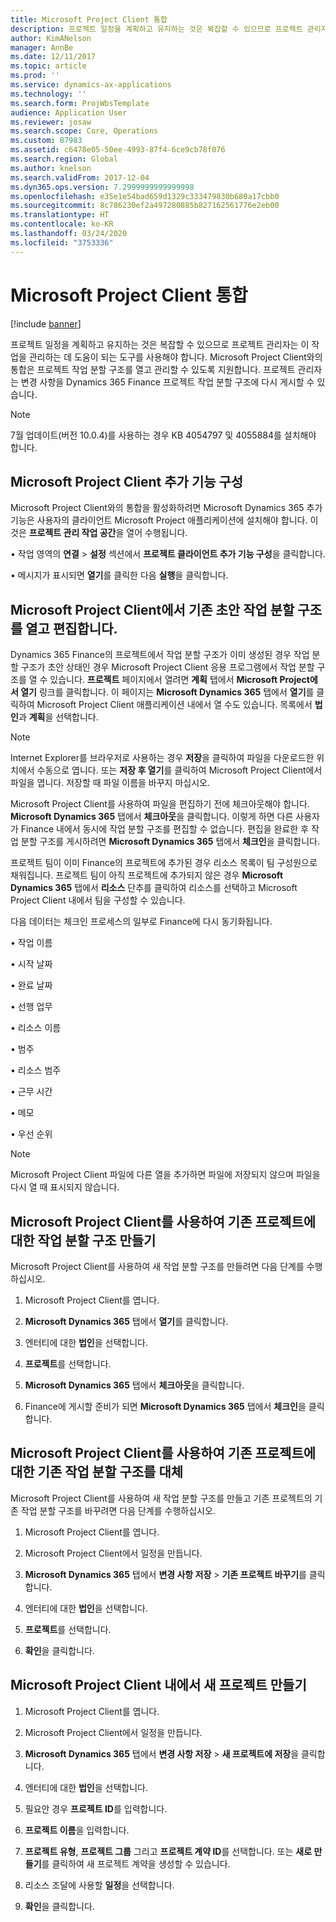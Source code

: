 ```yaml
---
title: Microsoft Project Client 통합
description: 프로젝트 일정을 계획하고 유지하는 것은 복잡할 수 있으므로 프로젝트 관리자는 이 작업을 관리하는 데 도움이 되는 도구를 사용해야 합니다. Microsoft Project Client와의 통합은 프로젝트 작업 분할 구조를 열고 관리할 수 있도록 지원합니다.
author: KimANelson
manager: AnnBe
ms.date: 12/11/2017
ms.topic: article
ms.prod: ''
ms.service: dynamics-ax-applications
ms.technology: ''
ms.search.form: ProjWbsTemplate
audience: Application User
ms.reviewer: josaw
ms.search.scope: Core, Operations
ms.custom: 87983
ms.assetid: c6478e05-50ee-4993-87f4-6ce9cb78f076
ms.search.region: Global
ms.author: knelson
ms.search.validFrom: 2017-12-04
ms.dyn365.ops.version: 7.2999999999999998
ms.openlocfilehash: e35e1e54bad659d1329c333479830b680a17cbb0
ms.sourcegitcommit: 8c786230ef2a497280885b827162561776e2eb00
ms.translationtype: HT
ms.contentlocale: ko-KR
ms.lasthandoff: 03/24/2020
ms.locfileid: "3753336"
---
```

# <a name="microsoft-project-client-integration"></a>Microsoft Project Client 통합

[!include [banner](../includes/banner.md)]

프로젝트 일정을 계획하고 유지하는 것은 복잡할 수 있으므로 프로젝트 관리자는 이 작업을 관리하는 데 도움이 되는 도구를 사용해야 합니다. Microsoft Project Client와의 통합은 프로젝트 작업 분할 구조를 열고 관리할 수 있도록 지원합니다. 프로젝트 관리자는 변경 사항을 Dynamics 365 Finance 프로젝트 작업 분할 구조에 다시 게시할 수 있습니다.

> [!NOTE]
> 7월 업데이트(버전 10.0.4)를 사용하는 경우 KB 4054797 및 4055884를 설치해야 합니다.

## <a name="configure-the-microsoft-project-client-add-in"></a>Microsoft Project Client 추가 기능 구성
Microsoft Project Client와의 통합을 활성화하려면 Microsoft Dynamics 365 추가 기능은 사용자의 클라이언트 Microsoft Project 애플리케이션에 설치해야 합니다. 이것은 **프로젝트 관리 작업 공간**을 열어 수행됩니다.

•    작업 영역의 **연결** > **설정** 섹션에서 **프로젝트 클라이언트 추가 기능 구성**을 클릭합니다.

•   메시지가 표시되면 **열기**를 클릭한 다음 **실행**을 클릭합니다.

## <a name="open-and-edit-an-existing-draft-work-breakdown-structure-in-microsoft-project-client"></a>Microsoft Project Client에서 기존 초안 작업 분할 구조를 열고 편집합니다.
Dynamics 365 Finance의 프로젝트에서 작업 분할 구조가 이미 생성된 경우 작업 분할 구조가 초안 상태인 경우 Microsoft Project Client 응용 프로그램에서 작업 분할 구조를 열 수 있습니다. **프로젝트** 페이지에서 열려면 **계획** 탭에서 **Microsoft Project에서 열기** 링크를 클릭합니다. 이 페이지는 **Microsoft Dynamics 365** 탭에서 **열기**를 클릭하여 Microsoft Project Client 애플리케이션 내에서 열 수도 있습니다. 목록에서 **법인**과 **계획**을 선택합니다.

> [!NOTE]
> Internet Explorer를 브라우저로 사용하는 경우 **저장**을 클릭하여 파일을 다운로드한 위치에서 수동으로 엽니다. 또는 **저장 후 열기**를 클릭하여 Microsoft Project Client에서 파일을 엽니다. 저장할 때 파일 이름을 바꾸지 마십시오.

Microsoft Project Client를 사용하여 파일을 편집하기 전에 체크아웃해야 합니다. **Microsoft Dynamics 365** 탭에서 **체크아웃**을 클릭합니다. 이렇게 하면 다른 사용자가 Finance 내에서 동시에 작업 분할 구조를 편집할 수 없습니다. 편집을 완료한 후 작업 분할 구조를 게시하려면 **Microsoft Dynamics 365** 탭에서 **체크인**을 클릭합니다.

프로젝트 팀이 이미 Finance의 프로젝트에 추가된 경우 리소스 목록이 팀 구성원으로 채워집니다. 프로젝트 팀이 아직 프로젝트에 추가되지 않은 경우 **Microsoft Dynamics 365** 탭에서 **리소스** 단추를 클릭하여 리소스를 선택하고 Microsoft Project Client 내에서 팀을 구성할 수 있습니다. 

다음 데이터는 체크인 프로세스의 일부로 Finance에 다시 동기화됩니다.

•   작업 이름

•   시작 날짜

•   완료 날짜

•   선행 업무

•   리소스 이름

•   범주

•   리소스 범주

•   근무 시간

•   메모

•   우선 순위

> [!NOTE]
> Microsoft Project Client 파일에 다른 열을 추가하면 파일에 저장되지 않으며 파일을 다시 열 때 표시되지 않습니다.

## <a name="create-the-work-breakdown-structure-for-an-existing-project-using-microsoft-project-client"></a>Microsoft Project Client를 사용하여 기존 프로젝트에 대한 작업 분할 구조 만들기
Microsoft Project Client를 사용하여 새 작업 분할 구조를 만들려면 다음 단계를 수행하십시오.


1.  Microsoft Project Client를 엽니다.

2.  **Microsoft Dynamics 365** 탭에서 **열기**를 클릭합니다.

3.  엔터티에 대한 **법인**을 선택합니다.

4.  **프로젝트**를 선택합니다.

5.  **Microsoft Dynamics 365** 탭에서 **체크아웃**을 클릭합니다.

6.  Finance에 게시할 준비가 되면 **Microsoft Dynamics 365** 탭에서 **체크인**을 클릭합니다.

## <a name="replace-the-existing-work-breakdown-structure-for-an-existing-project-using-microsoft-project-client"></a>Microsoft Project Client를 사용하여 기존 프로젝트에 대한 기존 작업 분할 구조를 대체
Microsoft Project Client를 사용하여 새 작업 분할 구조를 만들고 기존 프로젝트의 기존 작업 분할 구조를 바꾸려면 다음 단계를 수행하십시오.

1.  Microsoft Project Client를 엽니다.

2.  Microsoft Project Client에서 일정을 만듭니다.

3.  **Microsoft Dynamics 365** 탭에서 **변경 사항 저장** > **기존 프로젝트 바꾸기**를 클릭합니다.

4.  엔터티에 대한 **법인**을 선택합니다.

5.  **프로젝트**를 선택합니다.

6.  **확인**을 클릭합니다.

## <a name="create-a-new-project-from-within-microsoft-project-client"></a>Microsoft Project Client 내에서 새 프로젝트 만들기


1.  Microsoft Project Client를 엽니다.

2.  Microsoft Project Client에서 일정을 만듭니다.

3.  **Microsoft Dynamics 365** 탭에서 **변경 사항 저장** > **새 프로젝트에 저장**을 클릭합니다.

4.  엔터티에 대한 **법인**을 선택합니다.

5.  필요안 경우 **프로젝트 ID**를 입력합니다.

6.  **프로젝트 이름**을 입력합니다.

7.  **프로젝트 유형**, **프로젝트 그룹** 그리고 **프로젝트 계약 ID**를 선택합니다. 또는 **새로 만들기**를 클릭하여 새 프로젝트 계약을 생성할 수 있습니다.

8.  리소스 조달에 사용할 **일정**을 선택합니다.

11. **확인**을 클릭합니다.
